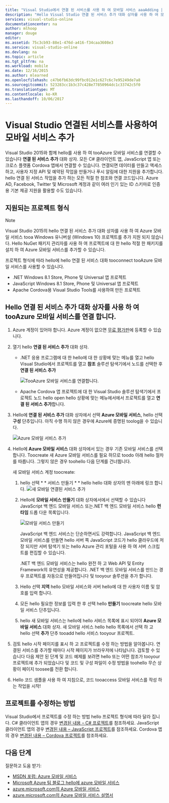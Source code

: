 ```yaml
---
title: "Visual Studio에서 연결 된 서비스를 사용 하 여 모바일 서비스 aaaAdding | Microsoft Docs"
description: "Hello Visual Studio 연결 된 서비스 추가 대화 상자를 사용 하 여 모바일 서비스 추가"
services: visual-studio-online
documentationcenter: na
author: mlhoop
manager: douge
editor: 
ms.assetid: 75c3cb93-88e1-476d-a416-f34caa3608e3
ms.service: visual-studio-online
ms.devlang: na
ms.topic: article
ms.tgt_pltfrm: na
ms.workload: mobile
ms.date: 12/16/2015
ms.author: mlearned
ms.openlocfilehash: c47b6fb63dc99fbc012e1c627c6c7e95249de7a8
ms.sourcegitcommit: 523283cc1b3c37c428e77850964dc1c33742c5f0
ms.translationtype: MT
ms.contentlocale: ko-KR
ms.lasthandoff: 10/06/2017
---
```

# <a name="adding-mobile-services-by-using-visual-studio-connected-services"></a>Visual Studio 연결된 서비스를 사용하여 모바일 서비스 추가
Visual Studio 2015와 함께 hello를 사용 하 여 tooAzure 모바일 서비스를 연결할 수 있습니다 **연결 된 서비스 추가** 대화 상자. 모든 C# 클라이언트 앱, JavaScript 앱 또는 크로스 플랫폼 Cordova 앱에서 연결할 수 있습니다. 연결되면 데이터를 만들고 액세스하고, 사용자 지정 API 및 예약된 작업을 만들거나 푸시 알림에 대한 지원을 추가합니다.  hello 연결 된 서비스 작업을 추가 하는 모든 적절 한 참조와 연결 코드입니다. Azure AD, Facebook, Twitter 및 Microsoft 계정과 같이 여러 인기 있는 ID 스키마로 인증용 기본 제공 지원을 활용할 수도 있습니다.

## <a name="supported-project-types"></a>지원되는 프로젝트 형식
> [!NOTE]
> Visual Studio 2015의 hello 연결 된 서비스 추가 대화 상자를 사용 하 여 Azure 모바일 서비스 tooa Windows 유니버설 (Windows 10) 프로젝트를 추가 지원 되지 않습니다. Hello NuGet 패키지 관리자를 사용 하 여 프로젝트에 대 한 hello 적절 한 패키지를 설치 하 여 Azure 모바일 서비스를 추가할 수 있습니다.
> 
> 

프로젝트 형식에 따라 hello에 hello 연결 된 서비스 대화 tooconnect tooAzure 모바일 서비스를 사용할 수 있습니다.

* .NET Windows 8.1 Store, Phone 및 Universal 앱 프로젝트
* JavaScript Windows 8.1 Store, Phone 및 Universal 앱 프로젝트
* Apache Cordova용 Visual Studio Tools를 사용하여 만든 프로젝트

## <a name="connect-tooazure-mobile-services-using-hello-add-connected-services-dialog"></a>Hello 연결 된 서비스 추가 대화 상자를 사용 하 여 tooAzure 모바일 서비스를 연결 합니다.
1. Azure 계정이 있어야 합니다. Azure 계정이 없으면 [무료 평가판](http://go.microsoft.com/fwlink/?LinkId=518146)에 등록할 수 있습니다.
2. 열기 hello **연결 된 서비스 추가** 대화 상자.
   
   * .NET 응용 프로그램에 대 한 hello에 대 한 상황에 맞는 메뉴를 열고 hello Visual Studio에서 프로젝트를 열고 **참조** 솔루션 탐색기에서 노드를 선택한 후 **연결 된 서비스 추가**
     
        ![TooAzure 모바일 서비스를 연결합니다.](./media/vs-azure-tools-connected-services-add-mobile-services/IC797635.png)
   * Apache Cordova 앱 프로젝트에 대 한 Visual Studio 솔루션 탐색기에서 프로젝트 노드 hello open hello 상황에 맞는 메뉴에서에서 프로젝트를 열고 **연결 된 서비스 추가**합니다.
3. Hello에 **연결 된 서비스 추가** 대화 상자에서 선택 **Azure 모바일 서비스**, hello 선택 **구성** 단추입니다. 아직 수행 하지 않은 경우에 Azure에 증명된 toolog을 수 있습니다.
   
    ![Azure 모바일 서비스 추가](./media/vs-azure-tools-connected-services-add-mobile-services/IC797636.png)
4. Hello에 **Azure 모바일 서비스** 대화 상자에서 있는 경우 기존 모바일 서비스를 선택 합니다. Toocreate 새 Azure 모바일 서비스를 필요 하므로 toodo 아래 hello 절차를 따릅니다. 그렇지 않은 경우 toohello 다음 단계를 건너뜁니다.
   
    새 모바일 서비스 계정 toocreate:
   
   1. hello 선택 * * 서비스 만들기 * * hello hello 대화 상자의 맨 아래에 링크 합니다.
       ![새 모바일 연결된 서비스 추가](./media/vs-azure-tools-connected-services-add-mobile-services/IC797637.png)
   2. Hello에 **모바일 서비스 만들기** 대화 상자에서에서 선택할 수 있습니다 JavaScript 백 엔드 모바일 서비스 또는.NET 백 엔드 모바일 서비스 hello **런타임** 드롭 다운 목록입니다. 
      
       ![모바일 서비스 만들기](./media/vs-azure-tools-connected-services-add-mobile-services/IC797638.png)
      
       JavaScript 백 엔드 서비스는 단순하면서도 강력합니다. JavaScript 백 엔드 모바일 서비스를 만들면 hello 서버 쪽 JavaScript 코드가 hello 클라우드에 저장 되지만 서버 탐색기 또는 hello Azure 관리 포털을 사용 하 여 서버 스크립트를 편집할 수 있습니다. 
      
       .NET 백 엔드 모바일 서비스는 hello 완전 하 고 Web API 및 Entity Framework의 유연성을 제공합니다. .NET 백 엔드 모바일 서비스를 만드는 경우 프로젝트를 자동으로 만들어집니다 및 tooyour 솔루션을 추가 합니다. 
   3. Hello 선택 **지역** hello 모바일 서비스와 서버 hello에 대 한 사용자 이름 및 암호를 입력 합니다.
   4. 모든 hello 필요한 정보를 입력 한 후 선택 hello **만들기** toocreate hello 모바일 서비스 단추입니다.
   5. hello 새 모바일 서비스는 hello에 hello 서비스 목록에 표시 되어야 **Azure 모바일 서비스** 대화 상자. 새 모바일 서비스 hello hello 목록에서 선택 하 고 hello 선택 **추가** 단추 tooadd hello 서비스 tooyour 프로젝트.
5. 검토 hello 시작 페이지를 표시 하 고 프로젝트를 수정 하는 방법을 알아봅니다. 연결된 서비스를 추가할 때마다 시작 페이지가 브라우저에 나타납니다. 검토할 수 있습니다 다음 제안 된 단계 및 코드 예제를 보려면 hello 또는 어떤 참조가 tooyour 프로젝트에 추가 되었습니다 및 코드 및 구성 파일이 수정 방법을 toohello 무슨 상황이 페이지 toosee를 전환 합니다.
6. Hello 코드 샘플을 사용 하 여 지침으로, 코드 tooaccess 모바일 서비스를 작성 하는 작업을 시작!

## <a name="how-your-project-is-modified"></a>프로젝트를 수정하는 방법
Visual Studio에서 프로젝트를 수정 하는 방법 hello 프로젝트 형식에 따라 달라 집니다. C# 클라이언트 앱의 경우 [변경된 내용 – C# 프로젝트](http://go.microsoft.com/fwlink/p/?LinkId=513119)를 참조하세요. JavaScript 클라이언트 앱의 경우 [변경된 내용 – JavaScript 프로젝트](http://go.microsoft.com/fwlink/p/?LinkId=513120)를 참조하세요. Cordova 앱의 경우 [변경된 내용 – Cordova 프로젝트](http://go.microsoft.com/fwlink/p/?LinkId=513116)를 참조하세요.

## <a name="next-steps"></a>다음 단계
질문하고 도움 받기: 

* [MSDN 포럼: Azure 모바일 서비스](https://social.msdn.microsoft.com/forums/azure/home?forum=azuremobile)
* [Microsoft Azure 팀 블로그 hello에 azure 모바일 서비스](https://azure.microsoft.com/blog/topics/mobile/)
* [azure.microsoft.com의 Azure 모바일 서비스](https://azure.microsoft.com/services/mobile-services/)
* [azure.microsoft.com의 Azure 모바일 서비스 설명서](https://azure.microsoft.com/documentation/services/mobile-services/)

